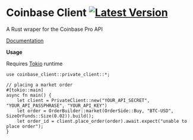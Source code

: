 # Coinbase Client [![Latest Version]][crates.io]
A Rust wraper for the Coinbase Pro API

[Documentation](https://docs.rs/coinbase-client/1.0.0-beta/coinbase_client/)

[Latest Version]: https://img.shields.io/badge/Version-beta-blue
[crates.io]: https://crates.io/crates/coinbase_client


**Usage**

Requires [Tokio](https://github.com/tokio-rs/tokio) runtime
```
use coinbase_client::private_client::*;

// placing a market order
#[tokio::main] 
async fn main() {
    let client = PrivateClient::new("YOUR_API_SECRET", "YOUR_API_PASSPHRASE", "YOUR_API_KEY")
    let order = OrderBuilder::market(OrderSide::Buy, "BTC-USD", SizeOrFunds::Size(0.02)).build();
    let order_id = client.place_order(order).await.expect("unable to place order");
}
```
